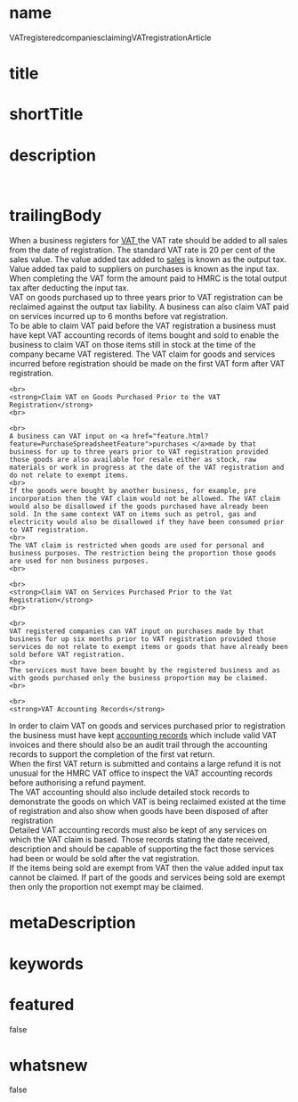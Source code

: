 # name
VATregisteredcompaniesclaimingVATregistrationArticle

# title
 

# shortTitle
 

# description
&nbsp;

# trailingBody
<p>
    When a business registers for <a href="feature.html?feature=VatReturnsFeature">VAT </a>the VAT rate should be added to all sales from the date of registration. The standard VAT rate is 20 per cent of the sales value. The value added tax added to <a href="feature.html?feature=SalesSpreadsheetFeature">sales</a> is known as the output tax.
    <br>
    Value added tax paid to suppliers on purchases is known as the input tax. When completing the VAT form the amount paid to HMRC is the total output tax after deducting the input tax.
    <br>
    VAT on goods purchased up to three years prior to VAT registration can be reclaimed against the output tax liability. A business can also claim VAT paid on services incurred up to 6 months before vat registration.
    <br>
    To be able to claim VAT paid before the VAT registration a business must have kept VAT accounting records of items bought and sold to enable the business to claim VAT on those items still in stock at the time of the company became VAT registered. The VAT claim for goods and services incurred before registration should be made on the first VAT form after VAT registration.
    <br>
     
    <br>
    <strong>Claim VAT on Goods Purchased Prior to the VAT Registration</strong>
    <br>
     
    <br>
    A business can VAT input on <a href="feature.html?feature=PurchaseSpreadsheetFeature">purchases </a>made by that business for up to three years prior to VAT registration provided those goods are also available for resale either as stock, raw materials or work in progress at the date of the VAT registration and do not relate to exempt items.
    <br>
    If the goods were bought by another business, for example, pre incorporation then the VAT claim would not be allowed. The VAT claim would also be disallowed if the goods purchased have already been sold. In the same context VAT on items such as petrol, gas and electricity would also be disallowed if they have been consumed prior to VAT registration.
    <br>
    The VAT claim is restricted when goods are used for personal and business purposes. The restriction being the proportion those goods are used for non business purposes.
    <br>
     
    <br>
    <strong>Claim VAT on Services Purchased Prior to the Vat Registration</strong>
    <br>
     
    <br>
    VAT registered companies can VAT input on purchases made by that business for up six months prior to VAT registration provided those services do not relate to exempt items or goods that have already been sold before VAT registration.
    <br>
    The services must have been bought by the registered business and as with goods purchased only the business proportion may be claimed.
    <br>
     
    <br>
    <strong>VAT Accounting Records</strong>
</p>
<p>
    In order to claim VAT on goods and services purchased prior to registration the business must have kept <a href="article.html?article=BookkeepingSoftwareAndServicesArticle">accounting records</a> which include valid VAT invoices and there should also be an audit trail through the accounting records to support the completion of the first vat return.
    <br>
    When the first VAT return is submitted and contains a large refund it is not unusual for the HMRC VAT office to inspect the VAT accounting records before authorising a refund payment.
    <br>
    The VAT accounting should also include detailed stock records to demonstrate the goods on which VAT is being reclaimed existed at the time of registration and also show when goods have been disposed of after &nbsp;registration
    <br>
    Detailed VAT accounting records must also be kept of any services on which the VAT claim is based. Those records stating the date received, description and should be capable of supporting the fact those services had been or would be sold after the vat registration.
    <br>
    If the items being sold are exempt from VAT then the value added input tax cannot be claimed. If part of the goods and services being sold are exempt then only the proportion not exempt may be claimed.
</p>


# metaDescription
 

# keywords
 

# featured
false

# whatsnew
false

